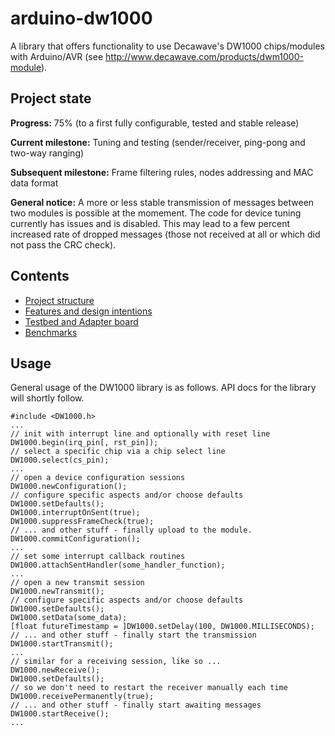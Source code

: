 # arduino-dw1000
A library that offers functionality to use Decawave's DW1000 chips/modules with Arduino/AVR
(see http://www.decawave.com/products/dwm1000-module).

Project state
-------------

**Progress:** 75% (to a first fully configurable, tested and stable release)

**Current milestone:** Tuning and testing (sender/receiver, ping-pong and two-way ranging)

**Subsequent milestone:** Frame filtering rules, nodes addressing and MAC data format

**General notice:** A more or less stable transmission of messages between two modules is possible at the momement. The code for device tuning currently has issues and is disabled. This may lead to a few percent increased rate of dropped messages (those not received at all or which did not pass the CRC check).

Contents
--------

 * [Project structure](../../wiki/Project-structure)
 * [Features and design intentions](../../wiki/Features)
 * [Testbed and Adapter board](../../wiki/Testbed-and-Adapter-board)
 * [Benchmarks](../../wiki/Benchmarks)

Usage
-----

General usage of the DW1000 library is as follows. API docs for the library will shortly follow.

```Arduino
#include <DW1000.h>
...
// init with interrupt line and optionally with reset line
DW1000.begin(irq_pin[, rst_pin]);
// select a specific chip via a chip select line
DW1000.select(cs_pin);
...
// open a device configuration sessions
DW1000.newConfiguration();
// configure specific aspects and/or choose defaults
DW1000.setDefaults();
DW1000.interruptOnSent(true);
DW1000.suppressFrameCheck(true);
// ... and other stuff - finally upload to the module.
DW1000.commitConfiguration();
...
// set some interrupt callback routines
DW1000.attachSentHandler(some_handler_function);
...
// open a new transmit session
DW1000.newTransmit();
// configure specific aspects and/or choose defaults
DW1000.setDefaults();
DW1000.setData(some_data);
[float futureTimestamp = ]DW1000.setDelay(100, DW1000.MILLISECONDS);
// ... and other stuff - finally start the transmission
DW1000.startTransmit();
...
// similar for a receiving session, like so ...
DW1000.newReceive();
DW1000.setDefaults();
// so we don't need to restart the receiver manually each time
DW1000.receivePermanently(true);
// ... and other stuff - finally start awaiting messages
DW1000.startReceive();
...
```


